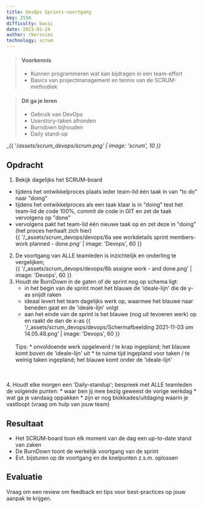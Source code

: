 ```yaml
---
title: DevOps Sprints-voortgang
key: 2550
difficulty: basic
date: 2023-03-24
author: rkerssies
technology: scrum
---
```


> #### Voorkennis
> * Kunnen programmeren wat kan bijdragen in een team-effort
> * Basics van projectmanagement en tennis van de SCRUM-methodiek

> #### Dit ga je leren
> * Gebruik van DevOps
> * Userstory-taken afronden
> * Burndown bijhouden
> * Daily stand-up

_{{ '/_assets/scrum_devops/scrum.png' | image: 'scrum', 10 }}_
## Opdracht
1. Bekijk dagelijks het SCRUM-board<br>
* tijdens het ontwikkelproces plaats ieder team-lid één taak in van "to do" naar "doing"
* tijdens het ontwikkelproces als een taak klaar is in "doing" test het team-lid de code 100%, 
commit de code in GIT en zet de taak vervolgens op "done"
* vervolgens pakt het team-lid één nieuwe taak op en zet deze in "doing" (het proces herhaalt zich hier) 
  <br>
   {{ '/_assets/scrum_devops/devops/6a see workdetails sprint members- work planned - done.png' | image: 'Devops', 60 }}
2. De voortgang van ALLE teamleden is inzichtelijk en onderling te vergelijken;<br>
   {{ '/_assets/scrum_devops/devops/6b assigne work - and done.png' | image: 'Devops', 60 }}
3. Houdt de BurnDown in de gaten of de sprint nog op schema ligt:<br>
    * in het begin van de sprint moet het blauwe de 'ideale-lijn' die de y-as snijdt raken
    * ideaal levert het team dagelijks werk op, waarmee het blauwe naar beneden gaat en de 'ideale-lijn' volgt
    * aan het einde van de sprint is het blauwe (nog uit tevoeren werk) op en raakt de dan de x-as
   {{ '/_assets/scrum_devops/devops/Schermafbeelding 2021-11-03 om 14.05.48.png' | image: 'Devops', 60 }}<br>
   <br>
   Tips:
      * onvoldoende werk opgeleverd / te krap ingepland; het blauwe komt boven de 'ideale-lijn' uit
      * te ruime tijd ingepland voor taken / te weinig taken ingepland; het blauwe komt onder de 'ideale-lijn'
<br><br>
4. Houdt elke morgen een 'Daily-standup'; bespreek met ALLE teamleden de volgende punten:
    * waar ben jij mee bezig geweest de vorige werkdag
    * wat ga je vandaag oppakken
    * zijn er nog blokkades/uitdaging waarin je vastloopt (vraag om hulp van jouw team)

## Resultaat
* Het SCRUM-board toon elk moment van de dag een up-to-date stand van zaken
* De BurnDown toont de werkelijk voortgang van de sprint 
* Evt. bijsturen op de voortgang en de knelpunten z.s.m. oplossen



## Evaluatie
Vraag om een review om feedback en tips voor best-practices op jouw aanpak te krijgen.
